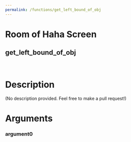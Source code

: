 ```yaml
---
permalink: /functions/get_left_bound_of_obj
---
```

# Room of Haha Screen  
## get_left_bound_of_obj  
&nbsp;  
# Description  
(No description provided. Feel free to make a pull request!) 
&nbsp;  
# Arguments
### argument0

&nbsp;  


